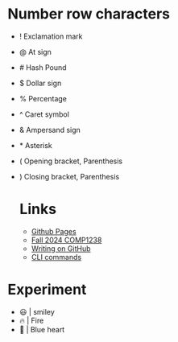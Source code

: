# Number row characters 

* ! Exclamation mark
* @ At sign
* \# Hash Pound
* $ Dollar sign
* % Percentage 
* ^ Caret symbol 
* & Ampersand sign
* \* Asterisk
* ( Opening bracket, Parenthesis
* ) Closing bracket, Parenthesis

  # Links
  * [Github Pages](https://github.com/)
  * [Fall 2024 COMP1238](https://learn.georgebrown.ca/d2l/home/291663)
  * [Writing on GitHub](https://docs.github.com/en/repositories/creating-and-managing-repositories/creating-a-new-repository)
  * [CLI commands](docs/cli.md)

# Experiment 

* :smiley: | smiley
* :fire:  | Fire 
* :blue_heart:  | Blue heart
